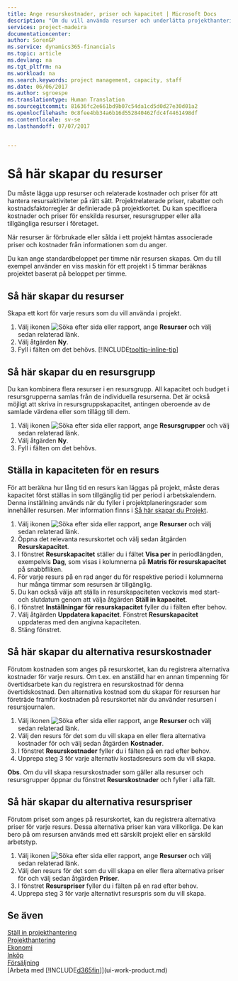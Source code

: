 ```yaml
---
title: Ange resurskostnader, priser och kapacitet | Microsoft Docs
description: "Om du vill använda resurser och underlätta projekthantering, specificera kostnader och priser för enskilda resurser eller resursgrupper och ange en resurskapacitet."
services: project-madeira
documentationcenter: 
author: SorenGP
ms.service: dynamics365-financials
ms.topic: article
ms.devlang: na
ms.tgt_pltfrm: na
ms.workload: na
ms.search.keywords: project management, capacity, staff
ms.date: 06/06/2017
ms.author: sgroespe
ms.translationtype: Human Translation
ms.sourcegitcommit: 81636fc2e661bd9b07c54da1cd5d0d27e30d01a2
ms.openlocfilehash: 0c8fee4bb34a6b16d552840462fdc4f4461498df
ms.contentlocale: sv-se
ms.lasthandoff: 07/07/2017


---
```

# <a name="how-to-set-up-resources"></a>Så här skapar du resurser
Du måste lägga upp resurser och relaterade kostnader och priser för att hantera resursaktiviteter på rätt sätt. Projektrelaterade priser, rabatter och kostnadsfaktorregler är definierade på projektkortet. Du kan specificera kostnader och priser för enskilda resurser, resursgrupper eller alla tillgängliga resurser i företaget.

När resurser är förbrukade eller sålda i ett projekt hämtas associerade priser och kostnader från informationen som du anger.

Du kan ange standardbeloppet per timme när resursen skapas. Om du till exempel använder en viss maskin för ett projekt i 5 timmar beräknas projektet baserat på beloppet per timme.

## <a name="to-set-up-a-resource"></a>Så här skapar du resurser
Skapa ett kort för varje resurs som du vill använda i projekt.

1. Välj ikonen ![Söka efter sida eller rapport](media/ui-search/search_small.png "ikonen Söka efter sida eller rapport"), ange **Resurser** och välj sedan relaterad länk.
2. Välj åtgärden **Ny**.
3. Fyll i fälten om det behövs. [!INCLUDE[tooltip-inline-tip](includes/tooltip-inline-tip_md.md)]  

## <a name="to-set-up-a-resource-group"></a>Så här skapar du en resursgrupp
Du kan kombinera flera resurser i en resursgrupp. All kapacitet och budget i resursgrupperna samlas från de individuella resurserna. Det är också möjligt att skriva in resursgruppskapacitet, antingen oberoende av de samlade värdena eller som tillägg till dem.

1. Välj ikonen ![Söka efter sida eller rapport](media/ui-search/search_small.png "ikonen Söka efter sida eller rapport"), ange **Resursgrupper** och välj sedan relaterad länk.
2. Välj åtgärden **Ny**.
3. Fyll i fälten om det behövs.

## <a name="to-set-capacity-for-a-resource"></a>Ställa in kapaciteten för en resurs
För att beräkna hur lång tid en resurs kan läggas på projekt, måste deras kapacitet först ställas in som tillgänglig tid per period i arbetskalendern. Denna inställning används när du fyller i projektplaneringsrader som innehåller resursen. Mer information finns i [Så här skapar du Projekt](projects-how-create-jobs.md).

1. Välj ikonen ![Söka efter sida eller rapport](media/ui-search/search_small.png "ikonen Söka efter sida eller rapport"), ange **Resurser** och välj sedan relaterad länk.
2. Öppna det relevanta resurskortet och välj sedan åtgärden **Resurskapacitet**.
3. I fönstret **Resurskapacitet** ställer du i fältet **Visa per** in periodlängden, exempelvis **Dag**, som visas i kolumnerna på **Matris för resurskapacitet** på snabbfliken.
4. För varje resurs på en rad anger du för respektive period i kolumnerna hur många timmar som resursen är tillgänglig.
5. Du kan också välja att ställa in resurskapaciteten veckovis med start- och slutdatum genom att välja åtgärden **Ställ in kapacitet**.
6. I fönstret **Inställningar för resurskapacitet** fyller du i fälten efter behov.
7. Välj åtgärden **Uppdatera kapacitet**. Fönstret **Resurskapacitet** uppdateras med den angivna kapaciteten.
8. Stäng fönstret.

## <a name="to-set-up-alternate-resource-costs"></a>Så här skapar du alternativa resurskostnader
Förutom kostnaden som anges på resurskortet, kan du registrera alternativa kostnader för varje resurs. Om t.ex. en anställd har en annan timpenning för övertidsarbete kan du registrera en resurskostnad för denna övertidskostnad. Den alternativa kostnad som du skapar för resursen har företräde framför kostnaden på resurskortet när du använder resursen i resursjournalen.

1. Välj ikonen ![Söka efter sida eller rapport](media/ui-search/search_small.png "ikonen Söka efter sida eller rapport"), ange **Resurser** och välj sedan relaterad länk.  
2. Välj den resurs för det som du vill skapa en eller flera alternativa kostnader för och välj sedan åtgärden **Kostnader**.  
3. I fönstret **Resurskostnader** fyller du i fälten på en rad efter behov.  
4. Upprepa steg 3 för varje alternativ kostadsresurs som du vill skapa.

**Obs**. Om du vill skapa resurskostnader som gäller alla resurser och resursgrupper öppnar du fönstret **Resurskostnader** och fyller i alla fält.

## <a name="to-set-up-alternate-resource-prices"></a>Så här skapar du alternativa resurspriser
Förutom priset som anges på resurskortet, kan du registrera alternativa priser för varje resurs. Dessa alternativa priser kan vara villkorliga. De kan bero på om resursen används med ett särskilt projekt eller en särskild arbetstyp.

1. Välj ikonen ![Söka efter sida eller rapport](media/ui-search/search_small.png "ikonen Söka efter sida eller rapport"), ange **Resurser** och välj sedan relaterad länk.
2. Välj den resurs för det som du vill skapa en eller flera alternativa priser för och välj sedan åtgärden **Priser**.
3. I fönstret **Resurspriser** fyller du i fälten på en rad efter behov.
4. Upprepa steg 3 för varje alternativt resurspris som du vill skapa.

## <a name="see-also"></a>Se även
[Ställ in projekthantering](projects-setup-projects.md)  
[Projekthantering](projects-manage-projects.md)  
[Ekonomi](finance.md)  
[Inköp](purchasing-manage-purchasing.md)         
[Försäljning](sales-manage-sales.md)      
[Arbeta med [!INCLUDE[d365fin](includes/d365fin_md.md)]](ui-work-product.md)  

